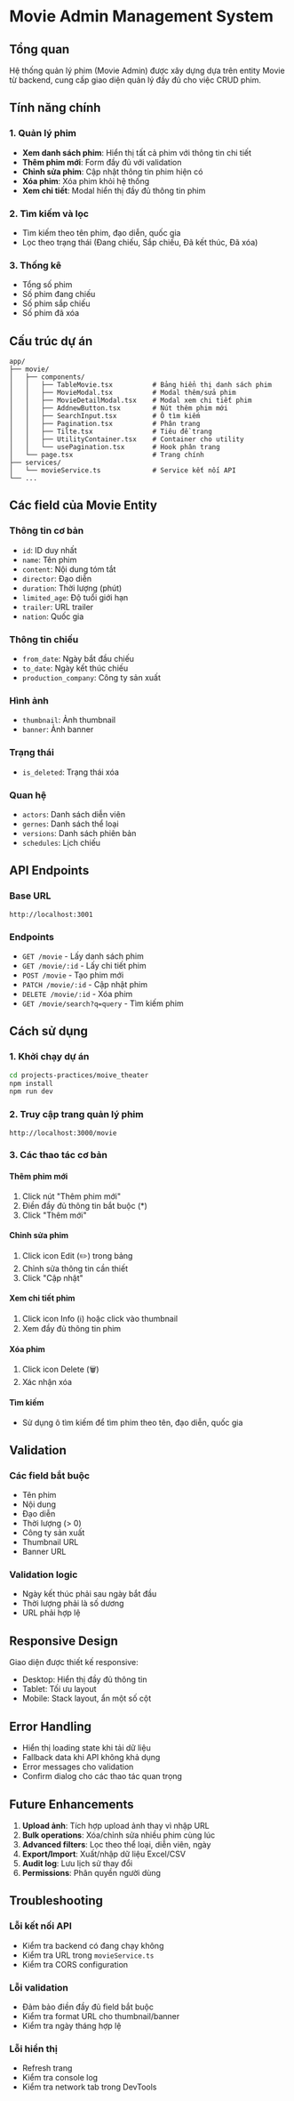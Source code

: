 # Movie Admin Management System

## Tổng quan

Hệ thống quản lý phim (Movie Admin) được xây dựng dựa trên entity Movie từ backend, cung cấp giao diện quản lý đầy đủ cho việc CRUD phim.

## Tính năng chính

### 1. Quản lý phim
- **Xem danh sách phim**: Hiển thị tất cả phim với thông tin chi tiết
- **Thêm phim mới**: Form đầy đủ với validation
- **Chỉnh sửa phim**: Cập nhật thông tin phim hiện có
- **Xóa phim**: Xóa phim khỏi hệ thống
- **Xem chi tiết**: Modal hiển thị đầy đủ thông tin phim

### 2. Tìm kiếm và lọc
- Tìm kiếm theo tên phim, đạo diễn, quốc gia
- Lọc theo trạng thái (Đang chiếu, Sắp chiếu, Đã kết thúc, Đã xóa)

### 3. Thống kê
- Tổng số phim
- Số phim đang chiếu
- Số phim sắp chiếu
- Số phim đã xóa

## Cấu trúc dự án

```
app/
├── movie/
│   ├── components/
│   │   ├── TableMovie.tsx          # Bảng hiển thị danh sách phim
│   │   ├── MovieModal.tsx          # Modal thêm/sửa phim
│   │   ├── MovieDetailModal.tsx    # Modal xem chi tiết phim
│   │   ├── AddnewButton.tsx        # Nút thêm phim mới
│   │   ├── SearchInput.tsx         # Ô tìm kiếm
│   │   ├── Pagination.tsx          # Phân trang
│   │   ├── Tilte.tsx               # Tiêu đề trang
│   │   ├── UtilityContainer.tsx    # Container cho utility
│   │   └── usePagination.tsx       # Hook phân trang
│   └── page.tsx                    # Trang chính
├── services/
│   └── movieService.ts             # Service kết nối API
└── ...
```

## Các field của Movie Entity

### Thông tin cơ bản
- `id`: ID duy nhất
- `name`: Tên phim
- `content`: Nội dung tóm tắt
- `director`: Đạo diễn
- `duration`: Thời lượng (phút)
- `limited_age`: Độ tuổi giới hạn
- `trailer`: URL trailer
- `nation`: Quốc gia

### Thông tin chiếu
- `from_date`: Ngày bắt đầu chiếu
- `to_date`: Ngày kết thúc chiếu
- `production_company`: Công ty sản xuất

### Hình ảnh
- `thumbnail`: Ảnh thumbnail
- `banner`: Ảnh banner

### Trạng thái
- `is_deleted`: Trạng thái xóa

### Quan hệ
- `actors`: Danh sách diễn viên
- `gernes`: Danh sách thể loại
- `versions`: Danh sách phiên bản
- `schedules`: Lịch chiếu

## API Endpoints

### Base URL
```
http://localhost:3001
```

### Endpoints
- `GET /movie` - Lấy danh sách phim
- `GET /movie/:id` - Lấy chi tiết phim
- `POST /movie` - Tạo phim mới
- `PATCH /movie/:id` - Cập nhật phim
- `DELETE /movie/:id` - Xóa phim
- `GET /movie/search?q=query` - Tìm kiếm phim

## Cách sử dụng

### 1. Khởi chạy dự án
```bash
cd projects-practices/moive_theater
npm install
npm run dev
```

### 2. Truy cập trang quản lý phim
```
http://localhost:3000/movie
```

### 3. Các thao tác cơ bản

#### Thêm phim mới
1. Click nút "Thêm phim mới"
2. Điền đầy đủ thông tin bắt buộc (*)
3. Click "Thêm mới"

#### Chỉnh sửa phim
1. Click icon Edit (✏️) trong bảng
2. Chỉnh sửa thông tin cần thiết
3. Click "Cập nhật"

#### Xem chi tiết phim
1. Click icon Info (ℹ️) hoặc click vào thumbnail
2. Xem đầy đủ thông tin phim

#### Xóa phim
1. Click icon Delete (🗑️)
2. Xác nhận xóa

#### Tìm kiếm
- Sử dụng ô tìm kiếm để tìm phim theo tên, đạo diễn, quốc gia

## Validation

### Các field bắt buộc
- Tên phim
- Nội dung
- Đạo diễn
- Thời lượng (> 0)
- Công ty sản xuất
- Thumbnail URL
- Banner URL

### Validation logic
- Ngày kết thúc phải sau ngày bắt đầu
- Thời lượng phải là số dương
- URL phải hợp lệ

## Responsive Design

Giao diện được thiết kế responsive:
- Desktop: Hiển thị đầy đủ thông tin
- Tablet: Tối ưu layout
- Mobile: Stack layout, ẩn một số cột

## Error Handling

- Hiển thị loading state khi tải dữ liệu
- Fallback data khi API không khả dụng
- Error messages cho validation
- Confirm dialog cho các thao tác quan trọng

## Future Enhancements

1. **Upload ảnh**: Tích hợp upload ảnh thay vì nhập URL
2. **Bulk operations**: Xóa/chỉnh sửa nhiều phim cùng lúc
3. **Advanced filters**: Lọc theo thể loại, diễn viên, ngày
4. **Export/Import**: Xuất/nhập dữ liệu Excel/CSV
5. **Audit log**: Lưu lịch sử thay đổi
6. **Permissions**: Phân quyền người dùng

## Troubleshooting

### Lỗi kết nối API
- Kiểm tra backend có đang chạy không
- Kiểm tra URL trong `movieService.ts`
- Kiểm tra CORS configuration

### Lỗi validation
- Đảm bảo điền đầy đủ field bắt buộc
- Kiểm tra format URL cho thumbnail/banner
- Kiểm tra ngày tháng hợp lệ

### Lỗi hiển thị
- Refresh trang
- Kiểm tra console log
- Kiểm tra network tab trong DevTools 